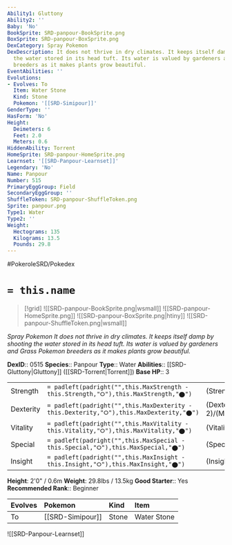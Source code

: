 ```yaml
---
Ability1: Gluttony
Ability2: ''
Baby: 'No'
BookSprite: SRD-panpour-BookSprite.png
BoxSprite: SRD-panpour-BoxSprite.png
DexCategory: Spray Pokemon
DexDescription: It does not thrive in dry climates. It keeps itself damp by shooting
  the water stored in its head tuft. Its water is valued by gardeners and Grass Pokemon
  breeders as it makes plants grow beautiful.
EventAbilities: ''
Evolutions:
- Evolves: To
  Item: Water Stone
  Kind: Stone
  Pokemon: '[[SRD-Simipour]]'
GenderType: ''
HasForm: 'No'
Height:
  Deimeters: 6
  Feet: 2.0
  Meters: 0.6
HiddenAbility: Torrent
HomeSprite: SRD-panpour-HomeSprite.png
Learnset: '[[SRD-Panpour-Learnset]]'
Legendary: 'No'
Name: Panpour
Number: 515
PrimaryEggGroup: Field
SecondaryEggGroup: ''
ShuffleToken: SRD-panpour-ShuffleToken.png
Sprite: panpour.png
Type1: Water
Type2: ''
Weight:
  Hectograms: 135
  Kilograms: 13.5
  Pounds: 29.8
---
```


#PokeroleSRD/Pokedex

# `= this.name`

> [!grid]
> ![[SRD-panpour-BookSprite.png|wsmall]]
> ![[SRD-panpour-HomeSprite.png]]
> ![[SRD-panpour-BoxSprite.png|htiny]]
> ![[SRD-panpour-ShuffleToken.png|wsmall]]


*Spray Pokemon*
*It does not thrive in dry climates. It keeps itself damp by shooting the water stored in its head tuft. Its water is valued by gardeners and Grass Pokemon breeders as it makes plants grow beautiful.*

**DexID**:: 0515
**Species**:: Panpour
**Type**:: Water
**Abilities**:: [[SRD-Gluttony|Gluttony]] ([[SRD-Torrent|Torrent]])
**Base HP**:: 3

|           |                                                                                        |                                          |
| --------- | -------------------------------------------------------------------------------------- | ---------------------------------------- |
| Strength  | `= padleft(padright("",this.MaxStrength - this.Strength,"⭘"),this.MaxStrength,"⬤")`    | (Strength::2)/(MaxStrength::4)   |
| Dexterity | `= padleft(padright("",this.MaxDexterity - this.Dexterity,"⭘"),this.MaxDexterity,"⬤")` | (Dexterity:: 2)/(MaxDexterity::4) |
| Vitality  | `= padleft(padright("",this.MaxVitality - this.Vitality,"⭘"),this.MaxVitality,"⬤")`    | (Vitality::2)/(MaxVitality::4)   |
| Special   | `= padleft(padright("",this.MaxSpecial - this.Special,"⭘"),this.MaxSpecial,"⬤")`       | (Special::2)/(MaxSpecial::4)     |
| Insight   | `= padleft(padright("",this.MaxInsight - this.Insight,"⭘"),this.MaxInsight,"⬤")`       | (Insight::2)/(MaxInsight::4)     |

**Height**: 2'0" / 0.6m
**Weight**: 29.8lbs / 13.5kg
**Good Starter**:: Yes
**Recommended Rank**:: Beginner

| Evolves   | Pokemon          | Kind   | Item        |
|:----------|:-----------------|:-------|:------------|
| To        | [[SRD-Simipour]] | Stone  | Water Stone |

![[SRD-Panpour-Learnset]]